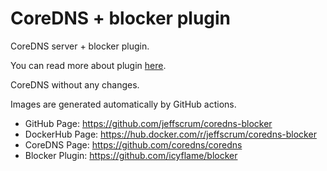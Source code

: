 # CoreDNS + blocker plugin

CoreDNS server + blocker plugin. 

You can read more about plugin [here](https://blog.siddharthkannan.in/2022/06/12/goodbye-pi-hole-hello-coredns).
 
CoreDNS without any changes. 

Images are generated automatically by GitHub actions.

- GitHub Page: https://github.com/jeffscrum/coredns-blocker
- DockerHub Page: https://hub.docker.com/r/jeffscrum/coredns-blocker
- CoreDNS Page: https://github.com/coredns/coredns
- Blocker Plugin: https://github.com/icyflame/blocker
